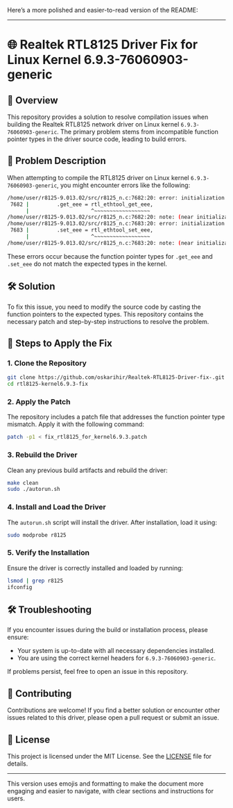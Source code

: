 Here’s a more polished and easier-to-read version of the README:

---

# 🌐 Realtek RTL8125 Driver Fix for Linux Kernel 6.9.3-76060903-generic

## 📄 Overview

This repository provides a solution to resolve compilation issues when building the Realtek RTL8125 network driver on Linux kernel `6.9.3-76060903-generic`. The primary problem stems from incompatible function pointer types in the driver source code, leading to build errors.

## 🚨 Problem Description

When attempting to compile the RTL8125 driver on Linux kernel `6.9.3-76060903-generic`, you might encounter errors like the following:

```bash
/home/user/r8125-9.013.02/src/r8125_n.c:7682:20: error: initialization of ‘int (*)(struct net_device *, struct ethtool_keee *)’ from incompatible pointer type ‘int (*)(struct net_device *, struct ethtool_eee *)’ [-Werror=incompatible-pointer-types]
 7682 |         .get_eee = rtl_ethtool_get_eee,
      |                    ^~~~~~~~~~~~~~~~~~~
/home/user/r8125-9.013.02/src/r8125_n.c:7682:20: note: (near initialization for ‘rtl8125_ethtool_ops.get_eee’)
/home/user/r8125-9.013.02/src/r8125_n.c:7683:20: error: initialization of ‘int (*)(struct net_device *, struct ethtool_keee *)’ from incompatible pointer type ‘int (*)(struct net_device *, struct ethtool_eee *)’ [-Werror=incompatible-pointer-types]
 7683 |         .set_eee = rtl_ethtool_set_eee,
      |                    ^~~~~~~~~~~~~~~~~~~
/home/user/r8125-9.013.02/src/r8125_n.c:7683:20: note: (near initialization for ‘rtl8125_ethtool_ops.set_eee’)
```

These errors occur because the function pointer types for `.get_eee` and `.set_eee` do not match the expected types in the kernel.

## 🛠️ Solution

To fix this issue, you need to modify the source code by casting the function pointers to the expected types. This repository contains the necessary patch and step-by-step instructions to resolve the problem.

## 🔧 Steps to Apply the Fix

### 1. Clone the Repository

```bash
git clone https://github.com/oskarihir/Realtek-RTL8125-Driver-fix-.git
cd rtl8125-kernel6.9.3-fix
```

### 2. Apply the Patch

The repository includes a patch file that addresses the function pointer type mismatch. Apply it with the following command:

```bash
patch -p1 < fix_rtl8125_for_kernel6.9.3.patch
```

### 3. Rebuild the Driver

Clean any previous build artifacts and rebuild the driver:

```bash
make clean
sudo ./autorun.sh
```

### 4. Install and Load the Driver

The `autorun.sh` script will install the driver. After installation, load it using:

```bash
sudo modprobe r8125
```

### 5. Verify the Installation

Ensure the driver is correctly installed and loaded by running:

```bash
lsmod | grep r8125
ifconfig
```

## 🛠 Troubleshooting

If you encounter issues during the build or installation process, please ensure:

- Your system is up-to-date with all necessary dependencies installed.
- You are using the correct kernel headers for `6.9.3-76060903-generic`.

If problems persist, feel free to open an issue in this repository.

## 🤝 Contributing

Contributions are welcome! If you find a better solution or encounter other issues related to this driver, please open a pull request or submit an issue.

## 📜 License

This project is licensed under the MIT License. See the [LICENSE](LICENSE) file for details.

---

This version uses emojis and formatting to make the document more engaging and easier to navigate, with clear sections and instructions for users.
